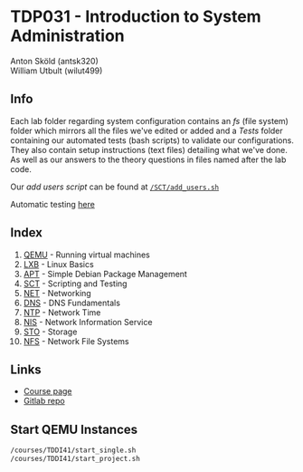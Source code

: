 # TDP031 - Introduction to System Administration
Anton Sköld (antsk320)  
William Utbult (wilut499)  

## Info
Each lab folder regarding system configuration contains an *fs* (file system) folder which mirrors all the files we've edited or added and a *Tests* folder containing our automated tests (bash scripts) to validate our configurations.  
They also contain setup instructions (text files) detailing what we've done.  
As well as our answers to the theory questions in files named after the lab code.

Our *add users script* can be found at [`/SCT/add_users.sh`](./SCT/add_users.sh)  

Automatic testing [here](./Tests)  


## Index
1. [QEMU](./QEMU/QEMU.md) - Running virtual machines
2. [LXB](./LXB/LXB.md) - Linux Basics
3. [APT](./APT/APT.md) - Simple Debian Package Management
4. [SCT](./SCT/SCT.md) - Scripting and Testing
5. [NET](./NET) - Networking
6. [DNS](./DNS) - DNS Fundamentals
7. [NTP](./NTP) - Network Time
8. [NIS](./NIS) - Network Information Service
9. [STO](./STO) - Storage
10. [NFS](./NFS) - Network File Systems

## Links
* [Course page](https://www.ida.liu.se/~TDDI41/index.en.shtml)  
* [Gitlab repo](https://gitlab.ida.liu.se/anton-william/tdp031-sysadmin)

## Start QEMU Instances
```bash
/courses/TDDI41/start_single.sh
/courses/TDDI41/start_project.sh
```
